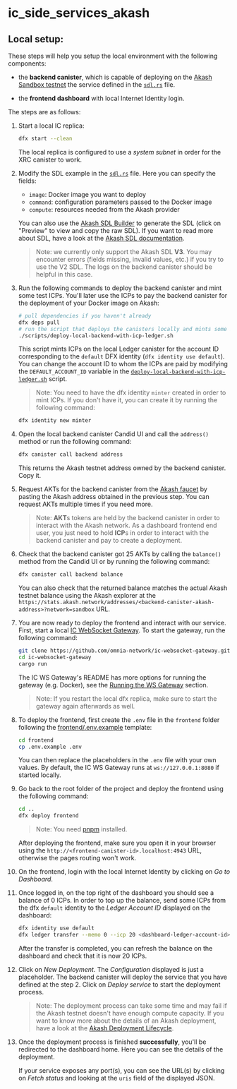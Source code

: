 # ic_side_services_akash

## Local setup:

These steps will help you setup the local environment with the following components:

- the **backend canister**, which is capable of deploying on the [Akash Sandbox testnet](https://akash.network/docs/deployments/sandbox/introduction/) the service defined in the [`sdl.rs`](./src/backend/src/fixtures/sdl.rs) file.

- the **frontend dashboard** with local Internet Identity login.

The steps are as follows:

1. Start a local IC replica:

    ```bash
    dfx start --clean
    ```

    The local replica is configured to use a _system subnet_ in order for the XRC canister to work.

2. Modify the SDL example in the [`sdl.rs`](./src/backend/src/fixtures/sdl.rs) file. Here you can specify the fields:

    - `image`: Docker image you want to deploy
    - `command`: configuration parameters passed to the Docker image
    - `compute`: resources needed from the Akash provider

    You can also use the [Akash SDL Builder](https://console.akash.network/sdl-builder) to generate the SDL (click on "Preview" to view and copy the raw SDL).
    If you want to read more about SDL, have a look at the [Akash SDL documentation](https://akash.network/docs/getting-started/stack-definition-language).

    > Note: we currently only support the Akash SDL **V3**. You may encounter errors (fields missing, invalid values, etc.) if you try to use the V2 SDL. The logs on the backend canister should be helpful in this case.

3. Run the following commands to deploy the backend canister and mint some test ICPs. You'll later use the ICPs to pay the backend canister for the deployment of your Docker image on Akash:

    ```bash
    # pull dependencies if you haven't already
    dfx deps pull
    # run the script that deploys the canisters locally and mints some ICPs for the default identity
    ./scripts/deploy-local-backend-with-icp-ledger.sh
    ```

    This script mints ICPs on the local Ledger canister for the account ID corresponding to the `default` DFX identity (`dfx identity use default`). You can change the account ID to whom the ICPs are paid by modifying the `DEFAULT_ACCOUNT_ID` variable in the [`deploy-local-backend-with-icp-ledger.sh`](./scripts/deploy-local-backend-with-icp-ledger.sh) script.

    > Note: You need to have the dfx identity `minter` created in order to mint ICPs. If you don't have it, you can create it by running the following command:

    ```bash
    dfx identity new minter
    ```

4. Open the local backend canister Candid UI and call the `address()` method or run the following command:

    ```bash
    dfx canister call backend address
    ```

    This returns the Akash testnet address owned by the backend canister. Copy it.

5. Request AKTs for the backend canister from the [Akash faucet](https://faucet.sandbox-01.aksh.pw/) by pasting the Akash address obtained in the previous step. You can request AKTs multiple times if you need more.

    > Note: **AKT**s tokens are held by the backend canister in order to interact with the Akash network. As a dashboard frontend end user, you just need to hold **ICP**s in order to interact with the backend canister and pay to create a deployment.

6. Check that the backend canister got 25 AKTs by calling the `balance()` method from the Candid UI or by running the following command:

    ```bash
    dfx canister call backend balance
    ```

    You can also check that the returned balance matches the actual Akash testnet balance using the Akash explorer at the `https://stats.akash.network/addresses/<backend-canister-akash-address>?network=sandbox` URL.

7. You are now ready to deploy the frontend and interact with our service. First, start a local [IC WebSocket Gateway](https://github.com/omnia-network/ic-websocket-gateway). To start the gateway, run the following command:

    ```bash
    git clone https://github.com/omnia-network/ic-websocket-gateway.git
    cd ic-websocket-gateway
    cargo run
    ```

    The IC WS Gateway's README has more options for running the gateway (e.g. Docker), see the [Running the WS Gateway](https://github.com/omnia-network/ic-websocket-gateway#running-the-ws-gateway) section.

    > Note: If you restart the local dfx replica, make sure to start the gateway again afterwards as well.

8. To deploy the frontend, first create the `.env` file in the `frontend` folder following the [frontend/.env.example](./frontend/.env.example) template:

    ```bash
    cd frontend
    cp .env.example .env
    ```

    You can then replace the placeholders in the `.env` file with your own values. By default, the IC WS Gateway runs at `ws://127.0.0.1:8080` if started locally.

9. Go back to the root folder of the project and deploy the frontend using the following command:

    ```bash
    cd ..
    dfx deploy frontend
    ```

    > Note: You need [pnpm](https://pnpm.io/) installed.

    After deploying the frontend, make sure you open it in your browser using the `http://<frontend-canister-id>.localhost:4943` URL, otherwise the pages routing won't work.

10. On the frontend, login with the local Internet Identity by clicking on _Go to Dashboard_.

11. Once logged in, on the top right of the dashboard you should see a balance of 0 ICPs. In order to top up the balance, send some ICPs from the dfx `default` identity to the _Ledger Account ID_ displayed on the dashboard:

    ```bash
    dfx identity use default
    dfx ledger transfer --memo 0 --icp 20 <dashboard-ledger-account-id>
    ```

    After the transfer is completed, you can refresh the balance on the dashboard and check that it is now 20 ICPs.

12. Click on _New Deployment_. The _Configuration_ displayed is just a placeholder. The backend canister will deploy the service that you have defined at the step 2. Click on _Deploy service_ to start the deployment process.

    > Note: The deployment process can take some time and may fail if the Akash testnet doesn't have enough compute capacity. If you want to know more about the details of an Akash deployment, have a look at the [Akash Deployment Lifecycle](https://akash.network/docs/getting-started/intro-to-akash/bids-and-leases/#akash-deployment-lifecycle).

13. Once the deployment process is finished **successfully**, you'll be redirected to the dashboard home. Here you can see the details of the deployment.

    If your service exposes any port(s), you can see the URL(s) by clicking on _Fetch status_ and looking at the `uris` field of the displayed JSON.
